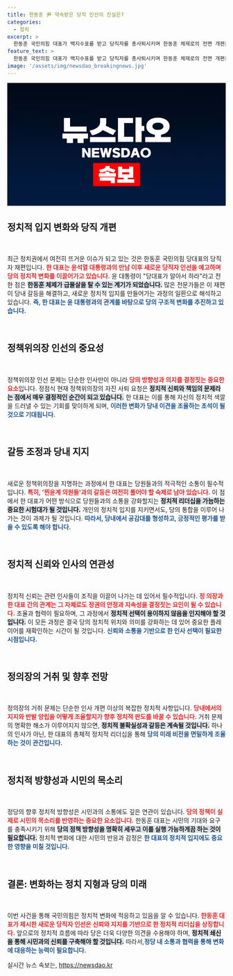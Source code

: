 ```yaml
---
title: 한동훈 尹 약속받은 당직 인선의 진실은?
categories:
  - 정치
excerpt: >
  한동훈 국민의힘 대표가 백지수표를 받고 당직자를 총사퇴시키며 한동훈 체제로의 전면 개편을 예고했다. 윤 대통령과의 갈등은 봉합됐으나, 친윤계와의 관계 설정이 성패의 열쇠로 부각되고 있다. 민주적이고 안정적인 당 운영을 위한 정책위의장 인선이 초미의 관심사로 떠오르고 있다.
feature_text: >
  한동훈 국민의힘 대표가 백지수표를 받고 당직자를 총사퇴시키며 한동훈 체제로의 전면 개편을 예고했다. 윤 대통령과의 갈등은 봉합됐으나, 친윤계와의 관계 설정이 성패의 열쇠로 부각되고 있다. 민주적이고 안정적인 당 운영을 위한 정책위의장 인선이 초미의 관심사로 떠오르고 있다.
image: '/assets/img/newsdao_breakingnews.jpg'
---
```


<p><img src="/assets/img/newsdao_breakingnews.jpg" alt="ontimetimes 속보" /></p>

<h2 data-ke-size="size26">정치적 입지 변화와 당직 개편</h2>

<p data-ke-size="size16">&nbsp;</p>

<p>최근 정치권에서 여전히 뜨거운 이슈가 되고 있는 것은 한동훈 국민의힘 당대표의 당직자 재편입니다. <b><span style="color: #ee2323;">한 대표는 윤석열 대통령과의 만남 이후 새로운 당직자 인선을 예고하며 당의 <strong>정치적 변화</strong>를 이끌어가고 있습니다.</span></b> 윤 대통령이 "당대표가 알아서 하라"라고 전한 점은 <b><span style="background-color: #21538527;">한동훈 체제가 급물살을 탈 수 있는 계기가 되었습니다.</span></b> 많은 전문가들은 이 재편이 당내 갈등을 해결하고, 새로운 정치적 입지를 만들어가는 과정의 일환으로 해석하고 있습니다. <b><span style="color: #1a5490;">즉, 한 대표는 윤 대통령과의 관계를 바탕으로 당의 구조적 변화를 추진하고 있습니다.</span></b></p>

<p data-ke-size="size16">&nbsp;</p>

<h2 data-ke-size="size26">정책위의장 인선의 중요성</h2>

<p data-ke-size="size16">&nbsp;</p>

<p>정책위의장 인선 문제는 단순한 인사만이 아니라 <b><span style="color: #ee2323;">당의 방향성과 의지를 결정짓는 중요한 요소</span></b>입니다. 정점식 현재 정책위의장의 자진 사퇴 요청은 <b><span style="background-color: #21538527;">정치적 신뢰와 책임의 문제라는 점에서 매우 결정적인 순간이 되고 있습니다.</span></b> 한 대표는 이를 통해 자신의 정치적 색깔을 드러낼 수 있는 기회를 맞이하게 되며, <b><span style="color: #1a5490;">이러한 변화가 당내 이견을 조율하는 초석이 될 것으로 기대됩니다.</span></b></p>

<p data-ke-size="size16">&nbsp;</p>

<h2 data-ke-size="size26">갈등 조정과 당내 지지</h2>

<p data-ke-size="size16">&nbsp;</p>

<p>새로운 정책위의장을 지명하는 과정에서 한 대표는 당원들과의 적극적인 소통이 필수적입니다. <b><span style="color: #ee2323;">특히, '찐윤계 의원들'과의 갈등은 여전히 풀어야 할 숙제로 남아 있습니다.</span></b> 이 점에서 한 대표가 어떤 방식으로 당원들과의 소통을 강화할지는 <b><span style="background-color: #21538527;">정치적 리더십을 가늠하는 중요한 시험대가 될 것입니다.</span></b> 개인의 정치적 입지를 지키면서도, 당의 통합을 이루어 나가는 것이 과제가 될 것입니다. <b><span style="color: #1a5490;">따라서, 당내에서 공감대를 형성하고, 긍정적인 평가를 받을 수 있도록 해야 합니다.</span></b></p>

<p data-ke-size="size16">&nbsp;</p>

<h2 data-ke-size="size26">정치적 신뢰와 인사의 연관성</h2>

<p data-ke-size="size16">&nbsp;</p>

<p>정치적 신뢰는 관련 인사들이 조직을 이끌어 나가는 데 있어서 필수적입니다. <b><span style="color: #ee2323;">정 의장과 한 대표 간의 관계는 그 자체로도 정권의 안정과 지속성을 결정짓는 요인이 될 수 있습니다.</span></b> 조율과 협력이 필요하며, 그 과정에서 <b><span style="background-color: #21538527;">정치적 선택이 용이하지 않음을 인지해야 할 것입니다.</span></b> 이 모든 과정은 결국 당의 정치적 위치와 의미를 강화하는 데 있어 중요한 플레이어를 재확인하는 시간이 될 것입니다. <b><span style="color: #1a5490;">신뢰와 소통을 기반으로 한 인사 선택이 필요한 시점입니다.</span></b></p>

<p data-ke-size="size16">&nbsp;</p>

<h2 data-ke-size="size26">정의장의 거취 및 향후 전망</h2>

<p data-ke-size="size16">&nbsp;</p>

<p>정의장의 거취 문제는 단순한 인사 개편 이상의 복잡한 정치적 사항입니다. <b><span style="color: #ee2323;">당내에서의 지지와 반발 양립을 어떻게 조율할지가 향후 정치적 판도를 바꿀 수 있습니다.</span></b> 거취 문제의 명확한 해소가 이루어지지 않으면, <b><span style="background-color: #21538527;">정치적 불확실성과 갈등은 계속될 것입니다.</span></b> 하나의 인사가 아닌, 한 대표의 총체적 정치적 리더십을 통해 <b><span style="color: #1a5490;">당의 미래 비전을 면밀하게 조율하는 것이 관건입니다.</span></b></p>

<p data-ke-size="size16">&nbsp;</p>

<h2 data-ke-size="size26">정치적 방향성과 시민의 목소리</h2>

<p data-ke-size="size16">&nbsp;</p>

<p>정당의 향후 정치적 방향성은 시민과의 소통에도 깊은 연관이 있습니다. <b><span style="color: #ee2323;">당의 정책이 실제로 시민의 목소리를 반영하는 중요한 요소입니다.</span></b> 한동훈 대표는 시민의 기대와 요구를 충족시키기 위해 <b><span style="background-color: #21538527;">당의 정책 방향성을 명확히 세우고 이를 실행 가능하게끔 하는 것이 필요합니다.</span></b> 정치적 변화에 대한 시민의 반응과 감정은 <b><span style="color: #1a5490;">한 대표의 정치적 입지에도 중요한 영향을 미칠 것입니다.</span></b> </p>

<p data-ke-size="size16">&nbsp;</p>

<h2 data-ke-size="size26">결론: 변화하는 정치 지형과 당의 미래</h2>

<p data-ke-size="size16">&nbsp;</p>

<p>이번 사건을 통해 국민의힘은 정치적 변화에 적응하고 있음을 알 수 있습니다. <b><span style="color: #ee2323;">한동훈 대표가 제시한 새로운 당직자 인선은 신뢰와 지지를 기반으로 한 정치적 리더십을 상징합니다.</span></b> 앞으로의 정치적 흐름에 따라 당은 더욱 다양한 의견을 수용해야 하며, <b><span style="background-color: #21538527;">정치적 쇄신을 통해 시민과의 신뢰를 구축해야 할 것입니다.</span></b> 따라서,<b><span style="color: #1a5490;">정당 내 소통과 협력을 통해 변화에 대응하는 능력이 필요합니다.</span></b></p>
실시간 뉴스 속보는, <a href="https://newsdao.kr" rel="dofollow">https://newsdao.kr</a>


